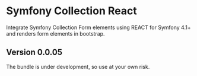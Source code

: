 # Symfony Collection React
Integrate Symfony Collection Form elements using REACT for Symfony 4.1+ and renders form elements in bootstrap.


Version 0.0.05
--------------

The bundle is under development, so use at your own risk.

